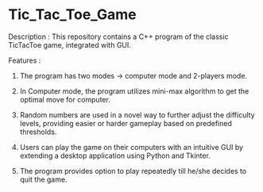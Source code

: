 # Tic_Tac_Toe_Game

Description :
This repository contains a C++ program of the classic TicTacToe game, integrated with GUI.

Features :
1. The program has two modes -> computer mode and 2-players mode.
   
2. In Computer mode, the program utilizes mini-max algorithm to get the optimal move for computer.

3. Random numbers are used in a novel way to further adjust the difficulty levels, providing easier or harder gameplay based on predefined thresholds.
   
4. Users can play the game on their computers with an intuitive GUI by extending a desktop application using Python and Tkinter.

5. The program provides option to play repeatedly till he/she decides to quit the game.
